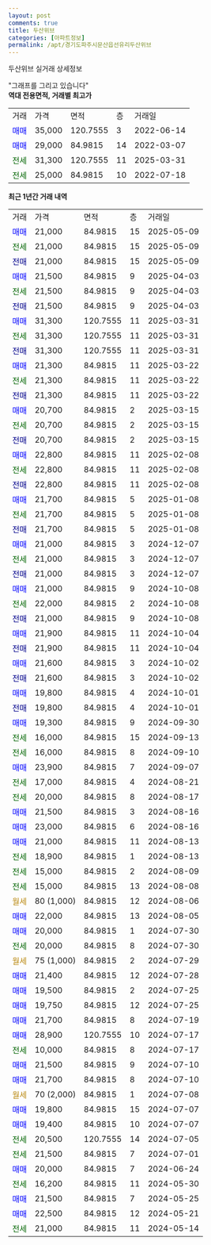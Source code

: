 ```yaml
---
layout: post
comments: true
title: 두산위브
categories: [아파트정보]
permalink: /apt/경기도파주시문산읍선유리두산위브
---
```


두산위브 실거래 상세정보

<script type="text/javascript">
  google.charts.load('current', {'packages':['line', 'corechart']});
  google.charts.setOnLoadCallback(drawChart);

  function drawChart() {
    var data = new google.visualization.DataTable();
    data.addColumn('date', '거래일');
    data.addColumn('number', "매매");
    data.addColumn('number', "전세");
    data.addColumn('number', "전매");

    data.addRows([[new Date(Date.parse("2025-05-09")), 21000, null, null], [new Date(Date.parse("2025-05-09")), null, 21000, null], [new Date(Date.parse("2025-05-09")), null, null, 21000], [new Date(Date.parse("2025-04-03")), 21500, null, null], [new Date(Date.parse("2025-04-03")), null, 21500, null], [new Date(Date.parse("2025-04-03")), null, null, 21500], [new Date(Date.parse("2025-03-31")), 31300, null, null], [new Date(Date.parse("2025-03-31")), null, 31300, null], [new Date(Date.parse("2025-03-31")), null, null, 31300], [new Date(Date.parse("2025-03-22")), 21300, null, null], [new Date(Date.parse("2025-03-22")), null, 21300, null], [new Date(Date.parse("2025-03-22")), null, null, 21300], [new Date(Date.parse("2025-03-15")), 20700, null, null], [new Date(Date.parse("2025-03-15")), null, 20700, null], [new Date(Date.parse("2025-03-15")), null, null, 20700], [new Date(Date.parse("2025-02-08")), 22800, null, null], [new Date(Date.parse("2025-02-08")), null, 22800, null], [new Date(Date.parse("2025-02-08")), null, null, 22800], [new Date(Date.parse("2025-01-08")), 21700, null, null], [new Date(Date.parse("2025-01-08")), null, 21700, null], [new Date(Date.parse("2025-01-08")), null, null, 21700], [new Date(Date.parse("2024-12-07")), 21000, null, null], [new Date(Date.parse("2024-12-07")), null, 21000, null], [new Date(Date.parse("2024-12-07")), null, null, 21000], [new Date(Date.parse("2024-10-08")), 21000, null, null], [new Date(Date.parse("2024-10-08")), null, 22000, null], [new Date(Date.parse("2024-10-08")), null, null, 21000], [new Date(Date.parse("2024-10-04")), 21900, null, null], [new Date(Date.parse("2024-10-04")), null, null, 21900], [new Date(Date.parse("2024-10-02")), 21600, null, null], [new Date(Date.parse("2024-10-02")), null, null, 21600], [new Date(Date.parse("2024-10-01")), 19800, null, null], [new Date(Date.parse("2024-10-01")), null, null, 19800], [new Date(Date.parse("2024-09-30")), 19300, null, null], [new Date(Date.parse("2024-09-13")), null, 16000, null], [new Date(Date.parse("2024-09-10")), null, 16000, null], [new Date(Date.parse("2024-09-07")), 23900, null, null], [new Date(Date.parse("2024-08-21")), null, 17000, null], [new Date(Date.parse("2024-08-17")), null, 20000, null], [new Date(Date.parse("2024-08-16")), 21500, null, null], [new Date(Date.parse("2024-08-16")), 23000, null, null], [new Date(Date.parse("2024-08-13")), 21000, null, null], [new Date(Date.parse("2024-08-13")), null, 18900, null], [new Date(Date.parse("2024-08-09")), null, 15000, null], [new Date(Date.parse("2024-08-08")), null, 15000, null], [new Date(Date.parse("2024-08-06")), null, null, null], [new Date(Date.parse("2024-08-05")), 22000, null, null], [new Date(Date.parse("2024-07-30")), 20000, null, null], [new Date(Date.parse("2024-07-30")), null, 20000, null], [new Date(Date.parse("2024-07-29")), null, null, null], [new Date(Date.parse("2024-07-28")), 21400, null, null], [new Date(Date.parse("2024-07-25")), 19500, null, null], [new Date(Date.parse("2024-07-25")), 19750, null, null], [new Date(Date.parse("2024-07-19")), 21700, null, null], [new Date(Date.parse("2024-07-17")), 28900, null, null], [new Date(Date.parse("2024-07-17")), null, 10000, null], [new Date(Date.parse("2024-07-10")), 21500, null, null], [new Date(Date.parse("2024-07-10")), 21700, null, null], [new Date(Date.parse("2024-07-08")), null, null, null], [new Date(Date.parse("2024-07-07")), 19800, null, null], [new Date(Date.parse("2024-07-07")), 19400, null, null], [new Date(Date.parse("2024-07-05")), null, 20500, null], [new Date(Date.parse("2024-07-01")), null, 21500, null], [new Date(Date.parse("2024-06-24")), 20000, null, null], [new Date(Date.parse("2024-05-30")), null, 16200, null], [new Date(Date.parse("2024-05-25")), 21500, null, null], [new Date(Date.parse("2024-05-21")), 22500, null, null], [new Date(Date.parse("2024-05-14")), null, 21000, null]]);

    var options = {
      hAxis: {
        format: 'yyyy/MM/dd'
      },    
      lineWidth: 0,
      pointsVisible: true,    
      title: '최근 1년간 유형별 실거래가 분포',
      legend: { position: 'bottom' }
    };

    var formatter = new google.visualization.NumberFormat({pattern:'###,###'} );
    formatter.format(data, 1);
    formatter.format(data, 2);
    
    setTimeout(function() {
        var chart = new google.visualization.LineChart(document.getElementById('columnchart_material'));
        chart.draw(data, (options));
        document.getElementById('loading').style.display = 'none';
    }, 200);
  }
</script>


<div id="loading" style="z-index:20; display: block; margin-left: 0px">"그래프를 그리고 있습니다"</div>
<div id="columnchart_material" style="width: 95%; margin-left: 0px; display: block"></div>
<!-- contents start -->
<b>역대 전용면적, 거래별 최고가</b>
<table class="sortable">
    <tr>
      <td>거래</td>
      <td>가격</td>
      <td>면적</td>
      <td>층</td>
      <td>거래일</td>
    </tr>
        <tr>
          <td><a style="color: blue">매매</a></td>
          <td>35,000</td>
          <td>120.7555</td>
          <td>3</td>
          <td>2022-06-14</td>
        </tr>            <tr>
          <td><a style="color: blue">매매</a></td>
          <td>29,000</td>
          <td>84.9815</td>
          <td>14</td>
          <td>2022-03-07</td>
        </tr>        
        <tr>
              <td><a style="color: darkgreen">전세</a></td>
              <td>31,300</td>
              <td>120.7555</td>
              <td>11</td>
              <td>2025-03-31</td>
            </tr>            <tr>
              <td><a style="color: darkgreen">전세</a></td>
              <td>25,000</td>
              <td>84.9815</td>
              <td>10</td>
              <td>2022-07-18</td>
            </tr>        
    
</table>

<b>최근 1년간 거래 내역</b>

<table class="sortable">
    <tr>
      <td>거래</td>
      <td>가격</td>
      <td>면적</td>
      <td>층</td>
      <td>거래일</td>
    </tr>
    <tr>
      <td><a style="color: blue">매매</a></td>
      <td>21,000</td>
      <td>84.9815</td>
      <td>15</td>
      <td>2025-05-09</td>
    </tr>          <tr>
      <td><a style="color: darkgreen">전세</a></td>
      <td>21,000</td>
      <td>84.9815</td>
      <td>15</td>
      <td>2025-05-09</td>
    </tr>          <tr>
      <td><a style="color: darkblue">전매</a></td>
      <td>21,000</td>
      <td>84.9815</td>
      <td>15</td>
      <td>2025-05-09</td>
    </tr>          <tr>
      <td><a style="color: blue">매매</a></td>
      <td>21,500</td>
      <td>84.9815</td>
      <td>9</td>
      <td>2025-04-03</td>
    </tr>          <tr>
      <td><a style="color: darkgreen">전세</a></td>
      <td>21,500</td>
      <td>84.9815</td>
      <td>9</td>
      <td>2025-04-03</td>
    </tr>          <tr>
      <td><a style="color: darkblue">전매</a></td>
      <td>21,500</td>
      <td>84.9815</td>
      <td>9</td>
      <td>2025-04-03</td>
    </tr>          <tr>
      <td><a style="color: blue">매매</a></td>
      <td>31,300</td>
      <td>120.7555</td>
      <td>11</td>
      <td>2025-03-31</td>
    </tr>          <tr>
      <td><a style="color: darkgreen">전세</a></td>
      <td>31,300</td>
      <td>120.7555</td>
      <td>11</td>
      <td>2025-03-31</td>
    </tr>          <tr>
      <td><a style="color: darkblue">전매</a></td>
      <td>31,300</td>
      <td>120.7555</td>
      <td>11</td>
      <td>2025-03-31</td>
    </tr>          <tr>
      <td><a style="color: blue">매매</a></td>
      <td>21,300</td>
      <td>84.9815</td>
      <td>11</td>
      <td>2025-03-22</td>
    </tr>          <tr>
      <td><a style="color: darkgreen">전세</a></td>
      <td>21,300</td>
      <td>84.9815</td>
      <td>11</td>
      <td>2025-03-22</td>
    </tr>          <tr>
      <td><a style="color: darkblue">전매</a></td>
      <td>21,300</td>
      <td>84.9815</td>
      <td>11</td>
      <td>2025-03-22</td>
    </tr>          <tr>
      <td><a style="color: blue">매매</a></td>
      <td>20,700</td>
      <td>84.9815</td>
      <td>2</td>
      <td>2025-03-15</td>
    </tr>          <tr>
      <td><a style="color: darkgreen">전세</a></td>
      <td>20,700</td>
      <td>84.9815</td>
      <td>2</td>
      <td>2025-03-15</td>
    </tr>          <tr>
      <td><a style="color: darkblue">전매</a></td>
      <td>20,700</td>
      <td>84.9815</td>
      <td>2</td>
      <td>2025-03-15</td>
    </tr>          <tr>
      <td><a style="color: blue">매매</a></td>
      <td>22,800</td>
      <td>84.9815</td>
      <td>11</td>
      <td>2025-02-08</td>
    </tr>          <tr>
      <td><a style="color: darkgreen">전세</a></td>
      <td>22,800</td>
      <td>84.9815</td>
      <td>11</td>
      <td>2025-02-08</td>
    </tr>          <tr>
      <td><a style="color: darkblue">전매</a></td>
      <td>22,800</td>
      <td>84.9815</td>
      <td>11</td>
      <td>2025-02-08</td>
    </tr>          <tr>
      <td><a style="color: blue">매매</a></td>
      <td>21,700</td>
      <td>84.9815</td>
      <td>5</td>
      <td>2025-01-08</td>
    </tr>          <tr>
      <td><a style="color: darkgreen">전세</a></td>
      <td>21,700</td>
      <td>84.9815</td>
      <td>5</td>
      <td>2025-01-08</td>
    </tr>          <tr>
      <td><a style="color: darkblue">전매</a></td>
      <td>21,700</td>
      <td>84.9815</td>
      <td>5</td>
      <td>2025-01-08</td>
    </tr>          <tr>
      <td><a style="color: blue">매매</a></td>
      <td>21,000</td>
      <td>84.9815</td>
      <td>3</td>
      <td>2024-12-07</td>
    </tr>          <tr>
      <td><a style="color: darkgreen">전세</a></td>
      <td>21,000</td>
      <td>84.9815</td>
      <td>3</td>
      <td>2024-12-07</td>
    </tr>          <tr>
      <td><a style="color: darkblue">전매</a></td>
      <td>21,000</td>
      <td>84.9815</td>
      <td>3</td>
      <td>2024-12-07</td>
    </tr>          <tr>
      <td><a style="color: blue">매매</a></td>
      <td>21,000</td>
      <td>84.9815</td>
      <td>9</td>
      <td>2024-10-08</td>
    </tr>          <tr>
      <td><a style="color: darkgreen">전세</a></td>
      <td>22,000</td>
      <td>84.9815</td>
      <td>2</td>
      <td>2024-10-08</td>
    </tr>          <tr>
      <td><a style="color: darkblue">전매</a></td>
      <td>21,000</td>
      <td>84.9815</td>
      <td>9</td>
      <td>2024-10-08</td>
    </tr>          <tr>
      <td><a style="color: blue">매매</a></td>
      <td>21,900</td>
      <td>84.9815</td>
      <td>11</td>
      <td>2024-10-04</td>
    </tr>          <tr>
      <td><a style="color: darkblue">전매</a></td>
      <td>21,900</td>
      <td>84.9815</td>
      <td>11</td>
      <td>2024-10-04</td>
    </tr>          <tr>
      <td><a style="color: blue">매매</a></td>
      <td>21,600</td>
      <td>84.9815</td>
      <td>3</td>
      <td>2024-10-02</td>
    </tr>          <tr>
      <td><a style="color: darkblue">전매</a></td>
      <td>21,600</td>
      <td>84.9815</td>
      <td>3</td>
      <td>2024-10-02</td>
    </tr>          <tr>
      <td><a style="color: blue">매매</a></td>
      <td>19,800</td>
      <td>84.9815</td>
      <td>4</td>
      <td>2024-10-01</td>
    </tr>          <tr>
      <td><a style="color: darkblue">전매</a></td>
      <td>19,800</td>
      <td>84.9815</td>
      <td>4</td>
      <td>2024-10-01</td>
    </tr>          <tr>
      <td><a style="color: blue">매매</a></td>
      <td>19,300</td>
      <td>84.9815</td>
      <td>9</td>
      <td>2024-09-30</td>
    </tr>          <tr>
      <td><a style="color: darkgreen">전세</a></td>
      <td>16,000</td>
      <td>84.9815</td>
      <td>15</td>
      <td>2024-09-13</td>
    </tr>          <tr>
      <td><a style="color: darkgreen">전세</a></td>
      <td>16,000</td>
      <td>84.9815</td>
      <td>8</td>
      <td>2024-09-10</td>
    </tr>          <tr>
      <td><a style="color: blue">매매</a></td>
      <td>23,900</td>
      <td>84.9815</td>
      <td>7</td>
      <td>2024-09-07</td>
    </tr>          <tr>
      <td><a style="color: darkgreen">전세</a></td>
      <td>17,000</td>
      <td>84.9815</td>
      <td>4</td>
      <td>2024-08-21</td>
    </tr>          <tr>
      <td><a style="color: darkgreen">전세</a></td>
      <td>20,000</td>
      <td>84.9815</td>
      <td>8</td>
      <td>2024-08-17</td>
    </tr>          <tr>
      <td><a style="color: blue">매매</a></td>
      <td>21,500</td>
      <td>84.9815</td>
      <td>3</td>
      <td>2024-08-16</td>
    </tr>          <tr>
      <td><a style="color: blue">매매</a></td>
      <td>23,000</td>
      <td>84.9815</td>
      <td>6</td>
      <td>2024-08-16</td>
    </tr>          <tr>
      <td><a style="color: blue">매매</a></td>
      <td>21,000</td>
      <td>84.9815</td>
      <td>11</td>
      <td>2024-08-13</td>
    </tr>          <tr>
      <td><a style="color: darkgreen">전세</a></td>
      <td>18,900</td>
      <td>84.9815</td>
      <td>1</td>
      <td>2024-08-13</td>
    </tr>          <tr>
      <td><a style="color: darkgreen">전세</a></td>
      <td>15,000</td>
      <td>84.9815</td>
      <td>2</td>
      <td>2024-08-09</td>
    </tr>          <tr>
      <td><a style="color: darkgreen">전세</a></td>
      <td>15,000</td>
      <td>84.9815</td>
      <td>13</td>
      <td>2024-08-08</td>
    </tr>          <tr>
      <td><a style="color: darkgoldenrod">월세</a></td>
      <td>80 (1,000)</td>
      <td>84.9815</td>
      <td>12</td>
      <td>2024-08-06</td>
    </tr>          <tr>
      <td><a style="color: blue">매매</a></td>
      <td>22,000</td>
      <td>84.9815</td>
      <td>13</td>
      <td>2024-08-05</td>
    </tr>          <tr>
      <td><a style="color: blue">매매</a></td>
      <td>20,000</td>
      <td>84.9815</td>
      <td>1</td>
      <td>2024-07-30</td>
    </tr>          <tr>
      <td><a style="color: darkgreen">전세</a></td>
      <td>20,000</td>
      <td>84.9815</td>
      <td>8</td>
      <td>2024-07-30</td>
    </tr>          <tr>
      <td><a style="color: darkgoldenrod">월세</a></td>
      <td>75 (1,000)</td>
      <td>84.9815</td>
      <td>2</td>
      <td>2024-07-29</td>
    </tr>          <tr>
      <td><a style="color: blue">매매</a></td>
      <td>21,400</td>
      <td>84.9815</td>
      <td>12</td>
      <td>2024-07-28</td>
    </tr>          <tr>
      <td><a style="color: blue">매매</a></td>
      <td>19,500</td>
      <td>84.9815</td>
      <td>2</td>
      <td>2024-07-25</td>
    </tr>          <tr>
      <td><a style="color: blue">매매</a></td>
      <td>19,750</td>
      <td>84.9815</td>
      <td>12</td>
      <td>2024-07-25</td>
    </tr>          <tr>
      <td><a style="color: blue">매매</a></td>
      <td>21,700</td>
      <td>84.9815</td>
      <td>8</td>
      <td>2024-07-19</td>
    </tr>          <tr>
      <td><a style="color: blue">매매</a></td>
      <td>28,900</td>
      <td>120.7555</td>
      <td>10</td>
      <td>2024-07-17</td>
    </tr>          <tr>
      <td><a style="color: darkgreen">전세</a></td>
      <td>10,000</td>
      <td>84.9815</td>
      <td>8</td>
      <td>2024-07-17</td>
    </tr>          <tr>
      <td><a style="color: blue">매매</a></td>
      <td>21,500</td>
      <td>84.9815</td>
      <td>9</td>
      <td>2024-07-10</td>
    </tr>          <tr>
      <td><a style="color: blue">매매</a></td>
      <td>21,700</td>
      <td>84.9815</td>
      <td>8</td>
      <td>2024-07-10</td>
    </tr>          <tr>
      <td><a style="color: darkgoldenrod">월세</a></td>
      <td>70 (2,000)</td>
      <td>84.9815</td>
      <td>1</td>
      <td>2024-07-08</td>
    </tr>          <tr>
      <td><a style="color: blue">매매</a></td>
      <td>19,800</td>
      <td>84.9815</td>
      <td>15</td>
      <td>2024-07-07</td>
    </tr>          <tr>
      <td><a style="color: blue">매매</a></td>
      <td>19,400</td>
      <td>84.9815</td>
      <td>10</td>
      <td>2024-07-07</td>
    </tr>          <tr>
      <td><a style="color: darkgreen">전세</a></td>
      <td>20,500</td>
      <td>120.7555</td>
      <td>14</td>
      <td>2024-07-05</td>
    </tr>          <tr>
      <td><a style="color: darkgreen">전세</a></td>
      <td>21,500</td>
      <td>84.9815</td>
      <td>7</td>
      <td>2024-07-01</td>
    </tr>          <tr>
      <td><a style="color: blue">매매</a></td>
      <td>20,000</td>
      <td>84.9815</td>
      <td>7</td>
      <td>2024-06-24</td>
    </tr>          <tr>
      <td><a style="color: darkgreen">전세</a></td>
      <td>16,200</td>
      <td>84.9815</td>
      <td>11</td>
      <td>2024-05-30</td>
    </tr>          <tr>
      <td><a style="color: blue">매매</a></td>
      <td>21,500</td>
      <td>84.9815</td>
      <td>7</td>
      <td>2024-05-25</td>
    </tr>          <tr>
      <td><a style="color: blue">매매</a></td>
      <td>22,500</td>
      <td>84.9815</td>
      <td>12</td>
      <td>2024-05-21</td>
    </tr>          <tr>
      <td><a style="color: darkgreen">전세</a></td>
      <td>21,000</td>
      <td>84.9815</td>
      <td>11</td>
      <td>2024-05-14</td>
    </tr>      </table>
<!-- contents end -->    

